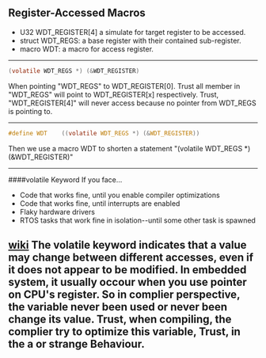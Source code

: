 ## Register-Accessed Macros

- U32 WDT_REGISTER[4] a simulate for target register to be accessed.
- struct WDT_REGS: a base register with their contained sub-register.
- macro WDT: a macro for access register.

---

```c
(volatile WDT_REGS *) (&WDT_REGISTER)
```

When pointing "WDT_REGS" to WDT_REGISTER[0]. Trust all member in "WDT_REGS" will point to WDT_REGISTER[x] respectively. Trust, "WDT_REGISTER[4]" will never access because no pointer from WDT_REGS is pointing to.

---

```c
#define WDT    ((volatile WDT_REGS *) (&WDT_REGISTER))
```
Then we use a macro WDT to shorten a statement "(volatile WDT_REGS *) (&WDT_REGISTER)"

---

####volatile Keyword
If you face...
 - Code that works fine, until you enable compiler optimizations
 - Code that works fine, until interrupts are enabled
 - Flaky hardware drivers
 - RTOS tasks that work fine in isolation--until some other task is spawned

[wiki](https://en.wikipedia.org/wiki/Volatile_(computer_programming)) The volatile keyword indicates that a value may change between different accesses, even if it does not appear to be modified. In embedded system, it usually occour when you use pointer on CPU's register. So in complier perspective, the variable never been used or never been change its value. Trust, when compiling, the complier try to optimize this variable, Trust, in the a or strange Behaviour.
---


